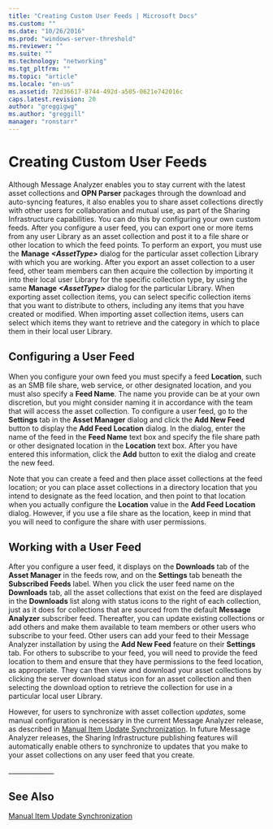 ```yaml
---
title: "Creating Custom User Feeds | Microsoft Docs"
ms.custom: ""
ms.date: "10/26/2016"
ms.prod: "windows-server-threshold"
ms.reviewer: ""
ms.suite: ""
ms.technology: "networking"
ms.tgt_pltfrm: ""
ms.topic: "article"
ms.locale: "en-us"
ms.assetid: 72d36617-8744-492d-a505-0621e742016c
caps.latest.revision: 20
author: "greggigwg"
ms.author: "greggill"
manager: "ronstarr"
---
```

# Creating Custom User Feeds
Although Message Analyzer enables you to stay current with the latest asset collections and **OPN Parser** packages through the download and auto-syncing features, it also enables you to share asset collections directly with other users for collaboration and mutual use, as part of the Sharing Infrastructure capabilities. You can do this by configuring your own custom feeds. After you configure a user feed, you can export one or more items from any user Library as an asset collection and post it to a file share or other location to which the feed points. To perform an export, you must use the **Manage** ***\<AssetType>*** dialog for the particular asset collection Library with which you are working. After you export an asset collection to a user feed, other team members can then acquire the collection by importing it into their local user Library for the specific collection type, by using the same **Manage** ***\<AssetType>*** dialog for the particular Library. When exporting asset collection items, you can select specific collection items that you want to distribute to others, including any items that you have created or modified. When importing asset collection items, users can select which items they want to retrieve and the category in which to place them in their local user Library.  
  
## Configuring a User Feed  
 When you configure your own feed you must specify a feed **Location**, such as an SMB file share, web service, or other designated location, and you must also specify a **Feed Name**. The name you provide can be at your own discretion, but you might consider naming it in accordance with the team that will access the asset collection. To configure a user feed, go to the **Settings** tab in the **Asset Manager** dialog and click the **Add New Feed** button to display the **Add Feed Location** dialog. In the dialog, enter the name of the feed in the **Feed Name** text box and specify the file share path or other designated location in the **Location** text box. After you have entered this information, click the **Add** button to exit the dialog and create the new feed.  
  
 Note that you can create a feed and then place asset collections at the feed location; or you can place asset collections in a directory location that you intend to designate as the feed location, and then point to that location when you actually configure the **Location** value in the **Add Feed Location** dialog. However, if you use a file share as the location, keep in mind that you will need to configure the share with user permissions.  
  
## Working with a User Feed  
 After you configure a user feed, it displays on the **Downloads** tab of the **Asset Manager** in the feeds row, and on the **Settings** tab beneath the **Subscribed Feeds** label. When you click the user feed name on the **Downloads** tab, all the asset collections that exist on the feed are displayed in the **Downloads** list along with status icons to the right of each collection, just as it does for collections that are sourced from the default **Message Analyzer** subscriber feed. Thereafter, you can update existing collections or add others and make them available to team members or other users who subscribe to your feed. Other users can add your feed to their Message Analyzer installation by using the **Add New Feed** feature on their **Settings** tab. For others to subscribe to your feed, you will need to provide the feed location to them and ensure that they have permissions to the feed location, as appropriate. They can then view and download your asset collections by clicking the server download status icon for an asset collection and then selecting the download option to retrieve the collection for use in a particular local user Library.  
  
 However, for users to synchronize with asset collection *updates*, some manual configuration is necessary in the current Message Analyzer release, as described in [Manual Item Update Synchronization](manual-item-update-synchronization.md). In future Message Analyzer releases, the Sharing Infrastructure publishing features will automatically enable others to synchronize to updates that you make to your asset collections on any user feed that you create.  
  
 _____________\_  
  
## See Also  
 [Manual Item Update Synchronization](manual-item-update-synchronization.md)